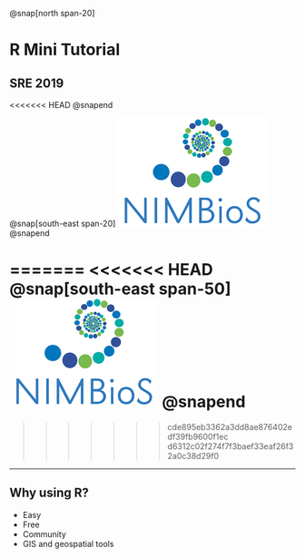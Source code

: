 @snap[north span-20]

# R Mini Tutorial

## SRE 2019

<<<<<<< HEAD
@snapend

@snap[south-east span-20]
![](assets/img/nimbios.png)
@snapend


=======
<<<<<<< HEAD
@snap[south-east span-50]
![](assets/img/nimbios.png)
@snapend
=======
>>>>>>> cde895eb3362a3dd8ae876402edf39fb9600f1ec
>>>>>>> d6312c02f274f7f3baef33eaf26f32a0c38d29f0
---

## Why using R?
  - Easy
  - Free
  - Community
  - GIS and geospatial tools


